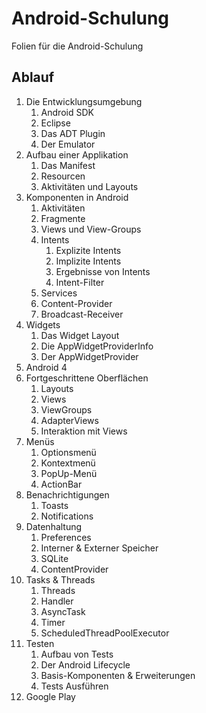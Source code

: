 Android-Schulung
================

Folien für die Android-Schulung

Ablauf
------

1. Die Entwicklungsumgebung
	1. Android SDK
	2. Eclipse
	3. Das ADT Plugin
	4. Der Emulator
2. Aufbau einer Applikation
	1. Das Manifest
	2. Resourcen
	3. Aktivitäten und Layouts
3. Komponenten in Android
	1. Aktivitäten
	2. Fragmente
	3. Views und View-Groups
	4. Intents
		1. Explizite Intents
		2. Implizite Intents
		3. Ergebnisse von Intents
		4. Intent-Filter
	5. Services
	6. Content-Provider
	7. Broadcast-Receiver
4. Widgets
	1. Das Widget Layout
	2. Die AppWidgetProviderInfo
	3. Der AppWidgetProvider
5. Android 4
6. Fortgeschrittene Oberflächen
	1. Layouts
	2. Views
	3. ViewGroups
	4. AdapterViews
	5. Interaktion mit Views
7. Menüs
	1. Optionsmenü
	2. Kontextmenü
	3. PopUp-Menü
	4. ActionBar
8. Benachrichtigungen
	1. Toasts
	2. Notifications
9. Datenhaltung
	1. Preferences
	2. Interner & Externer Speicher 
	3. SQLite
	4. ContentProvider
10. Tasks & Threads
	1. Threads
	2. Handler
	3. AsyncTask
	4. Timer
	5. ScheduledThreadPoolExecutor
11. Testen
	1. Aufbau von Tests
	2. Der Android Lifecycle
	3. Basis-Komponenten & Erweiterungen
	4. Tests Ausführen
12. Google Play
